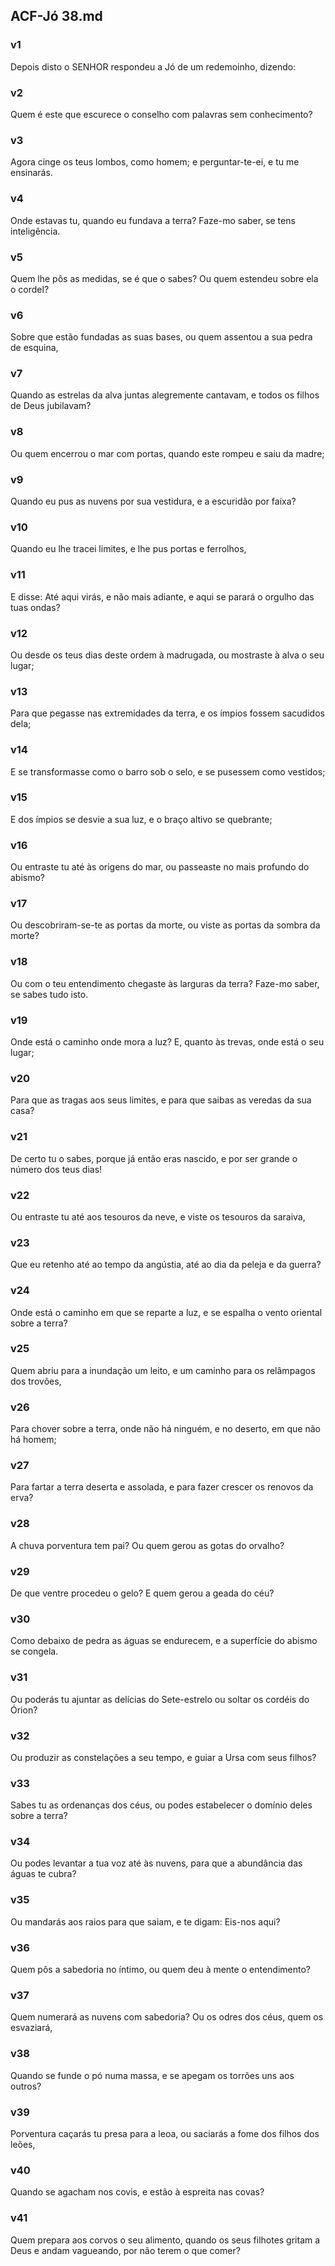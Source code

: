 ## ACF-Jó 38.md
### v1
 Depois disto o SENHOR respondeu a Jó de um redemoinho, dizendo:
### v2
 Quem é este que escurece o conselho com palavras sem conhecimento?
### v3
 Agora cinge os teus lombos, como homem; e perguntar-te-ei, e tu me ensinarás.
### v4
 Onde estavas tu, quando eu fundava a terra? Faze-mo saber, se tens inteligência.
### v5
 Quem lhe pôs as medidas, se é que o sabes? Ou quem estendeu sobre ela o cordel?
### v6
 Sobre que estão fundadas as suas bases, ou quem assentou a sua pedra de esquina,
### v7
 Quando as estrelas da alva juntas alegremente cantavam, e todos os filhos de Deus jubilavam?
### v8
 Ou quem encerrou o mar com portas, quando este rompeu e saiu da madre;
### v9
 Quando eu pus as nuvens por sua vestidura, e a escuridão por faixa?
### v10
 Quando eu lhe tracei limites, e lhe pus portas e ferrolhos,
### v11
 E disse: Até aqui virás, e não mais adiante, e aqui se parará o orgulho das tuas ondas?
### v12
 Ou desde os teus dias deste ordem à madrugada, ou mostraste à alva o seu lugar;
### v13
 Para que pegasse nas extremidades da terra, e os ímpios fossem sacudidos dela;
### v14
 E se transformasse como o barro sob o selo, e se pusessem como vestidos;
### v15
 E dos ímpios se desvie a sua luz, e o braço altivo se quebrante;
### v16
 Ou entraste tu até às origens do mar, ou passeaste no mais profundo do abismo?
### v17
 Ou descobriram-se-te as portas da morte, ou viste as portas da sombra da morte?
### v18
 Ou com o teu entendimento chegaste às larguras da terra? Faze-mo saber, se sabes tudo isto.
### v19
 Onde está o caminho onde mora a luz? E, quanto às trevas, onde está o seu lugar;
### v20
 Para que as tragas aos seus limites, e para que saibas as veredas da sua casa?
### v21
 De certo tu o sabes, porque já então eras nascido, e por ser grande o número dos teus dias!
### v22
 Ou entraste tu até aos tesouros da neve, e viste os tesouros da saraiva,
### v23
 Que eu retenho até ao tempo da angústia, até ao dia da peleja e da guerra?
### v24
 Onde está o caminho em que se reparte a luz, e se espalha o vento oriental sobre a terra?
### v25
 Quem abriu para a inundação um leito, e um caminho para os relâmpagos dos trovões,
### v26
 Para chover sobre a terra, onde não há ninguém, e no deserto, em que não há homem;
### v27
 Para fartar a terra deserta e assolada, e para fazer crescer os renovos da erva?
### v28
 A chuva porventura tem pai? Ou quem gerou as gotas do orvalho?
### v29
 De que ventre procedeu o gelo? E quem gerou a geada do céu?
### v30
 Como debaixo de pedra as águas se endurecem, e a superfície do abismo se congela.
### v31
 Ou poderás tu ajuntar as delícias do Sete-estrelo ou soltar os cordéis do Órion?
### v32
 Ou produzir as constelações a seu tempo, e guiar a Ursa com seus filhos?
### v33
 Sabes tu as ordenanças dos céus, ou podes estabelecer o domínio deles sobre a terra?
### v34
 Ou podes levantar a tua voz até às nuvens, para que a abundância das águas te cubra?
### v35
 Ou mandarás aos raios para que saiam, e te digam: Eis-nos aqui?
### v36
 Quem pôs a sabedoria no íntimo, ou quem deu à mente o entendimento?
### v37
 Quem numerará as nuvens com sabedoria? Ou os odres dos céus, quem os esvaziará,
### v38
 Quando se funde o pó numa massa, e se apegam os torrões uns aos outros?
### v39
 Porventura caçarás tu presa para a leoa, ou saciarás a fome dos filhos dos leões,
### v40
 Quando se agacham nos covis, e estão à espreita nas covas?
### v41
 Quem prepara aos corvos o seu alimento, quando os seus filhotes gritam a Deus e andam vagueando, por não terem o que comer?
